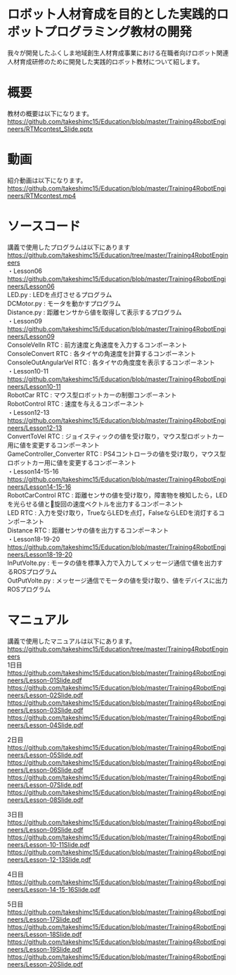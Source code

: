 # ロボット人材育成を目的とした実践的ロボットプログラミング教材の開発
我々が開発したふくしま地域創生人材育成事業における在職者向けロボット関連人材育成研修のために開発した実践的ロボット教材について紹します。

# 概要
教材の概要は以下になります。  
https://github.com/takeshimc15/Education/blob/master/Training4RobotEngineers/RTMcontest_Slide.pptx  

# 動画
紹介動画は以下になります。  
https://github.com/takeshimc15/Education/blob/master/Training4RobotEngineers/RTMcontest.mp4  

# ソースコード
講義で使用したプログラムは以下にあります  
https://github.com/takeshimc15/Education/tree/master/Training4RobotEngineers  
・Lesson06  
https://github.com/takeshimc15/Education/blob/master/Training4RobotEngineers/Lesson06  
 LED.py : LEDを点灯させるプログラム  
 DCMotor.py : モータを動かすプログラム  
 Distance.py : 距離センサから値を取得して表示するプログラム  
・Lesson09  
https://github.com/takeshimc15/Education/blob/master/Training4RobotEngineers/Lesson09  
 ConsoleVelIn RTC : 前方速度と角速度を入力するコンポーネント  
 ConsoleConvert RTC : 各タイヤの角速度を計算するコンポーネント  
 ConsoleOutAngularVel RTC : 各タイヤの角度度を表示するコンポーネント  
・Lesson10-11  
https://github.com/takeshimc15/Education/blob/master/Training4RobotEngineers/Lesson10-11  
 RobotCar RTC : マウス型ロボットカーの制御コンポーネント  
 RobotControl RTC : 速度を与えるコンポーネント  
・Lesson12-13  
https://github.com/takeshimc15/Education/blob/master/Training4RobotEngineers/Lesson12-13  
 ConvertToVel RTC : ジョイスティックの値を受け取り，マウス型ロボットカー用に値を変更するコンポーネント  
 GameController_Converter RTC : PS4コントローラの値を受け取り，マウス型ロボットカー用に値を変更するコンポーネント  
・Lesson14-15-16  
https://github.com/takeshimc15/Education/blob/master/Training4RobotEngineers/Lesson14-15-16  
 RobotCarControl RTC : 距離センサの値を受け取り，障害物を検知したら，LEDを光らせる値と旋回の速度ベクトルを出力するコンポーネント  
 LED RTC : 入力を受け取り，TrueならLEDを点灯，FalseならLEDを消灯するコンポーネント  
 Distance RTC : 距離センサの値を出力するコンポーネント  
・Lesson18-19-20  
https://github.com/takeshimc15/Education/blob/master/Training4RobotEngineers/Lesson18-19-20  
 InPutVolte.py : モータの値を標準入力で入力してメッセージ通信で値を出力するROSプログラム  
 OutPutVolte.py : メッセージ通信でモータの値を受け取り、値をデバイスに出力ROSプログラム  

# マニュアル
講義で使用したマニュアルは以下にあります。 
https://github.com/takeshimc15/Education/tree/master/Training4RobotEngineers  
1日目  
https://github.com/takeshimc15/Education/blob/master/Training4RobotEngineers/Lesson-01Slide.pdf  
https://github.com/takeshimc15/Education/blob/master/Training4RobotEngineers/Lesson-02Slide.pdf  
https://github.com/takeshimc15/Education/blob/master/Training4RobotEngineers/Lesson-03Slide.pdf  
https://github.com/takeshimc15/Education/blob/master/Training4RobotEngineers/Lesson-04Slide.pdf  

2日目  
https://github.com/takeshimc15/Education/blob/master/Training4RobotEngineers/Lesson-05Slide.pdf  
https://github.com/takeshimc15/Education/blob/master/Training4RobotEngineers/Lesson-06Slide.pdf  
https://github.com/takeshimc15/Education/blob/master/Training4RobotEngineers/Lesson-07Slide.pdf  
https://github.com/takeshimc15/Education/blob/master/Training4RobotEngineers/Lesson-08Slide.pdf  

3日目  
https://github.com/takeshimc15/Education/blob/master/Training4RobotEngineers/Lesson-09Slide.pdf  
https://github.com/takeshimc15/Education/blob/master/Training4RobotEngineers/Lesson-10-11Slide.pdf  
https://github.com/takeshimc15/Education/blob/master/Training4RobotEngineers/Lesson-12-13Slide.pdf  

4日目  
https://github.com/takeshimc15/Education/blob/master/Training4RobotEngineers/Lesson-14-15-16Slide.pdf  

5日目  
https://github.com/takeshimc15/Education/blob/master/Training4RobotEngineers/Lesson-17Slide.pdf  
https://github.com/takeshimc15/Education/blob/master/Training4RobotEngineers/Lesson-18Slide.pdf  
https://github.com/takeshimc15/Education/blob/master/Training4RobotEngineers/Lesson-19Slide.pdf  
https://github.com/takeshimc15/Education/blob/master/Training4RobotEngineers/Lesson-20Slide.pdf  

